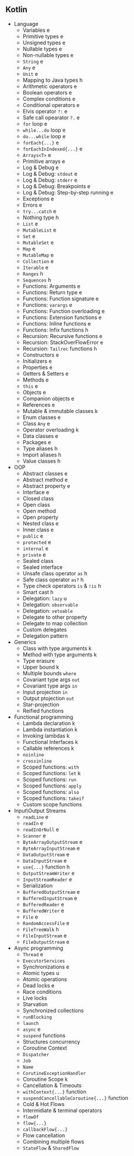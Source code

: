 ## Kotlin
- Language
  - Variables e
  - Primitive types e
  - Unsigned types e
  - Nullable types e
  - Non-nullable types e
  - `String` e
  - `Any` e
  - `Unit` e
  - Mapping to Java types h
  - Arithmetic operators e
  - Boolean operators e
  - Complex conditions e
  - Conditional operators e
  - Elvis operator `?:` e
  - Safe call opearator `?.` e
  - `for` loop e
  - `while...do` loop e
  - `do...while` loop e
  - `forEach{...}` e
  - `forEachInIndexed{...}` e
  - `Arrays<T>` e
  - Primitive arrays e
  - Log & Debug e
  - Log & Debug: `stdout` e
  - Log & Debug: `stderr` e
  - Log & Debug: Breakpoints e
  - Log & Debug: Step-by-step running e
  - Exceptions e
  - Errors e
  - `try...catch` e
  - Nothing type h
  - `List` e
  - `MutableList` e
  - `Set` e
  - `MutableSet` e
  - `Map` e
  - `MutableMap` e
  - `Collection` e
  - `Iterable` e
  - `Ranges` h
  - `Sequences` h
  - Functions: Arguments e
  - Functions: Return type e
  - Functions: Function signature e
  - Functions: `varargs` e
  - Functions: Function overloading e
  - Functions: Extension functions e
  - Functions: Inline functions e
  - Functions: Infix functions h
  - Recursion: Recursive functions e
  - Recursion: StackOverFlowError e
  - Recursion: `Tailrec` functions h
  - Constructors e
  - Initializers e
  - Properties e
  - Getters & Setters e
  - Methods e
  - `this` e
  - Objects e
  - Companion objects e
  - References e
  - Mutable & immutable classes k
  - Enum classes e
  - Class `Any` e
  - Operator overloading k
  - Data classes e
  - Packages e
  - Type aliases h
  - Import aliases h
  - Value classes h
- OOP
  - Abstract classes e
  - Abstract method e
  - Abstract property e
  - Interface e
  - Closed class
  - Open class
  - Open method
  - Open property
  - Nested class e
  - Inner class e
  - `public` e
  - `protected` e
  - `internal` e
  - `private` e
  - Sealed class
  - Sealed interface
  - Unsafe class operator `as` h
  - Safe class operator `as?` h
  - Type check operators `is` & `!is` h
  - Smart cast h
  - Delegation: `lazy` u
  - Delegation: `observable`
  - Delegation: `vetoable`
  - Delegate to other property
  - Delegate to map collection
  - Custom delegates
  - Delegation pattern
- Generics
  - Class with type arguments k
  - Method with type arguments k
  - Type erasure
  - Upper bound k
  - Multiple bounds `where`
  - Covariant type args `out`
  - Covariant type args `in`
  - Input projection `in`
  - Output ptojection `out`
  - Star-projection
  - Reified functions
- Functional programming
  - Lambda declaration k
  - Lambda instantiation k
  - Invoking lambdas k
  - Functional Interfaces k
  - Callable references k
  - `noinline`
  - `crossinline`
  - Scoped functions: `with`
  - Scoped functions: `let` k
  - Scoped functions: `run`
  - Scoped functions: `apply`
  - Scoped functions: `also`
  - Scoped functions: `takeif`
  - Custom scope functions
- Input\Output Streams
  - `readLine` e
  - `readIn` e
  - `readInOrNull` e
  - `Scanner` e
  - `ByteArrayOutputStream` e
  - `ByteArrayInputStream` e
  - `DataOutputStream` e
  - `DataInputStream` e
  - `use{...}` function h
  - `OutputStreamWriter` e
  - `InputStreamReader` e
  - Serialization
  - `BufferedOutputStream` e
  - `BufferedInputStream` e
  - `BufferedReader` e
  - `BufferedWriter` e
  - `File` e
  - `RandomAccessFile` e
  - `FileTreeWalk` h
  - `FileInputStream` e
  - `FileOutputStream` e
- Async programming
  - `Thread` e
  - `ExecutorServices`
  - Synchronizations e
  - Atomic types u
  - Atomic operations
  - Dead locks e
  - Race conditions
  - Live locks
  - Starvation
  - Synchronized collections
  - `runBlocking`
  - `launch`
  - `async` e
  - `suspend` functions
  - Structures concurrency
  - Coroutine Context
  - `Dispatcher`
  - `Job`
  - `Name`
  - `CorutineExceptionHandler`
  - Coroutine Scope k
  - Cancellation & Timeouts
  - `withContext{...}` function
  - `suspendCancellableCoroutine{...}` function
  - Cold & Hot Flows
  - Intermidiate & terminal operators
  - `flowOf`
  - `flow{...}`
  - `callbackFlow{...}`
  - Flow cancellation
  - Combining multiple flows
  - `StateFlow` & `SharedFlow` 

